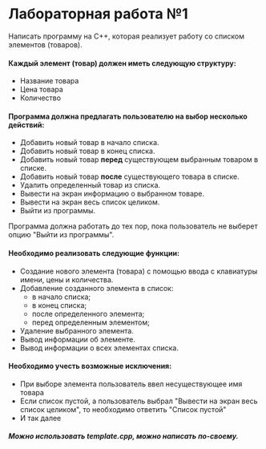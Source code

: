 # Лабораторная работа №1
Написать программу на C++, которая реализует работу со списком элементов (товаров).
#### Каждый элемент (товар) должен иметь следующую структуру:
* Название товара
* Цена товара
* Количество

#### Программа должна предлагать пользователю на выбор несколько действий:
* Добавить новый товар в начало списка.
* Добавить новый товар в конец списка.
* Добавить новый товар **перед** существующем выбранным товаром в списке.
* Добавить новый товар **после** существующего товара в списке.
* Удалить определенный товар из списка.
* Вывести на экран информацию о выбранном товаре.
* Вывести на экран весь список целиком.
* Выйти из программы.

Программа должна работать до тех пор, пока пользователь не выберет опцию "Выйти из программы".

#### Необходимо реализовать следующие функции:
* Создание нового элемента (товара) с помощью ввода с клавиатуры имени, цены и количества.
* Добавление созданного элемента в список:
    * в начало списка;
    * в конец списка;
    * после определенного элемента;
    * перед определенным элементом;
* Удаление выбранного элемента.
* Вывод информации об элементе.
* Вывод информации о всех элементах списка.

#### Необходимо учесть возможные исключения:
* При выборе элемента пользователь ввел несуществующее имя товара
* Если список пустой, а пользователь выбрал "Вывести на экран весь список целиком", то необходимо ответить "Список пустой"
* И так далее

##### Можно использовать template.cpp, можно написать по-своему.
